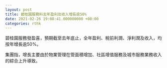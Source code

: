 ```yaml
---
layout: post
title: 碧桂園服務料去年盈利及收入增長逾50%
date: 2021-02-26 19:08:41.000000000 +08:00
categories: rthk
---
```


碧桂園服務發盈喜，預期截至去年底止，全年盈利、稅前利潤、淨利潤及收入，均按年增長逾50%。

集團指，增長主要由於物業管理在管面積增加、社區增值服務及城市服務業務收入的綜合上升導致。
